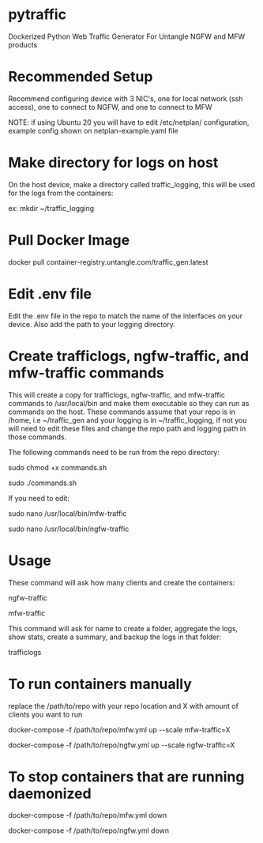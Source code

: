 # pytraffic

Dockerized Python Web Traffic Generator For Untangle NGFW and MFW products

# Recommended Setup

Recommend configuring device with 3 NIC's, one for local network (ssh access), one to connect to NGFW, and one to connect to MFW

NOTE: if using Ubuntu 20 you will have to edit /etc/netplan/ configuration, example config shown on netplan-example.yaml file

# Make directory for logs on host

On the host device, make a directory called traffic_logging, this will be used for the logs from the containers:

ex:
mkdir ~/traffic_logging

# Pull Docker Image

docker pull container-registry.untangle.com/traffic_gen:latest

# Edit .env file

Edit the .env file in the repo to match the name of the interfaces on your device. Also add the path to your logging directory.

# Create trafficlogs, ngfw-traffic, and mfw-traffic commands

This will create a copy for trafficlogs, ngfw-traffic, and mfw-traffic commands to /usr/local/bin and make them executable so they can run as commands on the host. These commands assume that your repo is in /home, i.e ~/traffic_gen and your logging is in ~/traffic_logging, if not you will need to edit these files and change the repo path and logging path in those commands.

The following commands need to be run from the repo directory:

sudo chmod +x commands.sh

sudo ./commands.sh

If you need to edit:

sudo nano /usr/local/bin/mfw-traffic

sudo nano /usr/local/bin/ngfw-traffic

# Usage

These command will ask how many clients and create the containers:

ngfw-traffic

mfw-traffic

This command will ask for name to create a folder, aggregate the logs, show stats, create a summary, and backup the logs in that folder:

trafficlogs

# To run containers manually

replace the /path/to/repo with your repo location and X with amount of clients you want to run

docker-compose -f /path/to/repo/mfw.yml up --scale mfw-traffic=X

docker-compose -f /path/to/repo/ngfw.yml up --scale ngfw-traffic=X

# To stop containers that are running daemonized

docker-compose -f /path/to/repo/mfw.yml down

docker-compose -f /path/to/repo/ngfw.yml down
